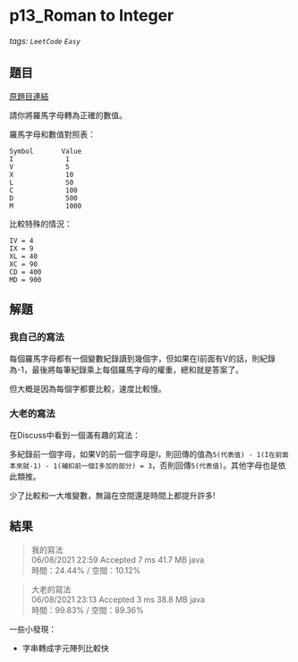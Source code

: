 # p13_Roman to Integer

###### tags: `LeetCode` `Easy`

## 題目
[原題目連結](https://leetcode.com/problems/roman-to-integer/)

請你將羅馬字母轉為正確的數值。

羅馬字母和數值對照表：
```
Symbol       Value
I             1
V             5
X             10
L             50
C             100
D             500
M             1000
```

比較特殊的情況：
```
IV = 4
IX = 9
XL = 40
XC = 90
CD = 400
MD = 900
```

## 解題
### 我自己的寫法
每個羅馬字母都有一個變數紀錄讀到幾個字，但如果在I前面有V的話，則紀錄為-1，最後將每筆紀錄乘上每個羅馬字母的權重，總和就是答案了。

但大概是因為每個字都要比較，速度比較慢。

### 大老的寫法
在Discuss中看到一個滿有趣的寫法：

多紀錄前一個字母，如果V的前一個字母是I，則回傳的值為`5(代表值) - 1(I在前面本來就-1) - 1(補扣前一個I多加的部分) = 3`，否則回傳`5(代表值)`。其他字母也是依此類推。

少了比較和一大堆變數，無論在空間還是時間上都提升許多!

## 結果
> 我的寫法  
> 06/08/2021 22:59	Accepted	7 ms	41.7 MB	java  
> 時間：24.44% / 空間：10.12%

> 大老的寫法  
> 06/08/2021 23:13	Accepted	3 ms	38.8 MB	java  
> 時間：99.83% / 空間：89.36%

一些小發現：
* 字串轉成字元陣列比較快